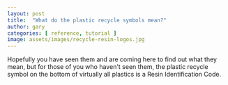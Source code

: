 ```yaml
---
layout: post
title:  "What do the plastic recycle symbols mean?"
author: gary
categories: [ reference, tutorial ]
image: assets/images/recycle-resin-logos.jpg
---
```

Hopefully you have seen them and are coming here to find out what they mean, but for those of you who haven't seen them, the plastic recycle symbol on the bottom of virtually all plastics is a Resin Identification Code.
